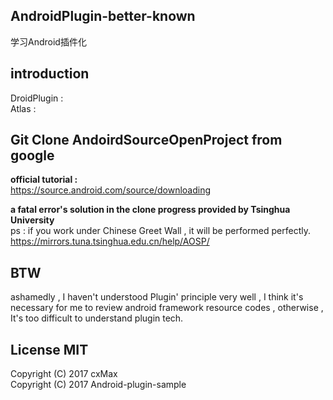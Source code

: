 ## AndroidPlugin-better-known
学习Android插件化

## introduction
DroidPlugin :   
Atlas :  

## Git Clone AndoirdSourceOpenProject from google
<b>official tutorial : </b>  
https://source.android.com/source/downloading

<b>a fatal error's solution in the clone progress provided by Tsinghua University</b>  
ps : if you work under Chinese Greet Wall , it will be performed perfectly.  
https://mirrors.tuna.tsinghua.edu.cn/help/AOSP/


## BTW
ashamedly , I haven't understood Plugin' principle very well , I think it's necessary for me to review android framework resource codes , otherwise , It's too difficult to understand plugin tech.

## License MIT
 Copyright (C) 2017 cxMax  
 Copyright (C) 2017 Android-plugin-sample  

